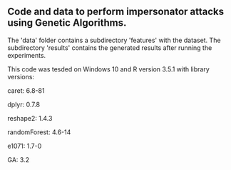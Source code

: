## Code and data to perform impersonator attacks using Genetic Algorithms.

The 'data' folder contains a subdirectory 'features' with the dataset. The subdirectory 'results' contains the generated results after running the experiments.

This code was tesded on Windows 10 and R version 3.5.1 with library versions:

caret: 6.8-81

dplyr: 0.7.8

reshape2: 1.4.3

randomForest: 4.6-14

e1071: 1.7-0

GA: 3.2
